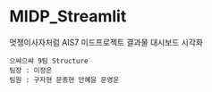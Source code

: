 # MIDP_Streamlit
멋쟁이사자처럼 AIS7 미드프로젝트 결과물 대시보드 시각화
```
으쌰으쌰 9팀 Structure 
팀장 : 이정은
팀원 : 구자현 문종현 안혜윤 문영운
```
